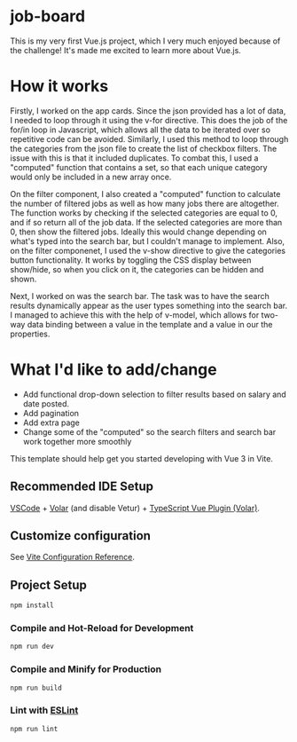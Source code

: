 # job-board

This is my very first Vue.js project, which I very much enjoyed because of the challenge! It's made me excited to learn more about Vue.js.

# How it works
Firstly, I worked on the app cards. Since the json provided has a lot of data, I needed to loop through it using the v-for directive. This does the job of the for/in loop in Javascript, which allows all the data to be iterated over so repetitive code can be avoided. Similarly, I used this method to loop through the categories from the json file to create the list of checkbox filters. The issue with this is that it included duplicates. To combat this, I used a "computed" function that contains a set, so that each unique category would only be included in a new array once.

On the filter component, I also created a "computed" function to calculate the number of filtered jobs as well as how many jobs there are altogether. The function works by checking if the selected categories are equal to 0, and if so return all of the job data. If the selected categories are more than 0, then show the filtered jobs. Ideally this would change depending on what's typed into the search bar, but I couldn't manage to implement. Also, on the filter componenet, I used the v-show directive to give the categories button functionality. It works by toggling the CSS display between show/hide, so when you click on it, the categories can be hidden and shown.

Next, I worked on was the search bar. The task was to have the search results dynamically appear as the user types something into the search bar. I managed to achieve this with the help of v-model, which allows for two-way data binding between a value in the template and a value in our the properties.



# What I'd like to add/change
- Add functional drop-down selection to filter results based on salary and date posted.
- Add pagination
- Add extra page
- Change some of the "computed" so the search filters and search bar work together more smoothly



This template should help get you started developing with Vue 3 in Vite.

## Recommended IDE Setup

[VSCode](https://code.visualstudio.com/) + [Volar](https://marketplace.visualstudio.com/items?itemName=Vue.volar) (and disable Vetur) + [TypeScript Vue Plugin (Volar)](https://marketplace.visualstudio.com/items?itemName=Vue.vscode-typescript-vue-plugin).

## Customize configuration

See [Vite Configuration Reference](https://vitejs.dev/config/).

## Project Setup

```sh
npm install
```

### Compile and Hot-Reload for Development

```sh
npm run dev
```

### Compile and Minify for Production

```sh
npm run build
```

### Lint with [ESLint](https://eslint.org/)

```sh
npm run lint
```
